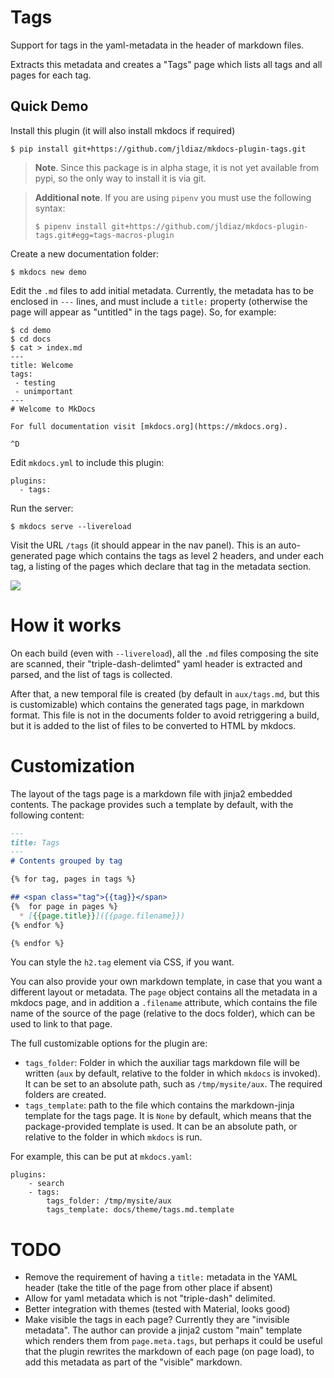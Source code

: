 # Tags

Support for tags in the yaml-metadata in the header of markdown files.

Extracts this metadata and creates a "Tags" page which lists all tags and all pages for each tag.

## Quick Demo

Install this plugin (it will also install mkdocs if required)

```shell
$ pip install git+https://github.com/jldiaz/mkdocs-plugin-tags.git
```

> **Note**. Since this package is in alpha stage, it is not yet available from pypi, so the only way to install it is via git.

> **Additional note**. If you are using `pipenv` you must use the following syntax:
> ```shell
> $ pipenv install git+https://github.com/jldiaz/mkdocs-plugin-tags.git#egg=tags-macros-plugin
> ```

Create a new documentation folder:

```shell
$ mkdocs new demo
```

Edit the `.md` files to add initial metadata. Currently, the metadata has to be enclosed in `---` lines, and must include a `title:` property (otherwise the page will appear as "untitled" in the tags page). So, for example:

```
$ cd demo
$ cd docs
$ cat > index.md
---
title: Welcome
tags:
 - testing
 - unimportant
---
# Welcome to MkDocs

For full documentation visit [mkdocs.org](https://mkdocs.org).

^D
```

Edit `mkdocs.yml` to include this plugin:

```
plugins:
  - tags:
```

Run the server:

```
$ mkdocs serve --livereload
```

Visit the URL `/tags` (it should appear in the nav panel). This is an auto-generated page which contains the tags as level 2 headers, and under each tag, a listing of the pages which declare that tag in the metadata section.

![](doc/imgs/screenshot.png)

# How it works

On each build (even with `--livereload`), all the `.md` files composing the site are scanned, their "triple-dash-delimted" yaml header is extracted and parsed, and the list of tags is collected. 

After that, a new temporal file is created (by default in `aux/tags.md`, but this is customizable) which contains the generated tags page, in markdown format. This file is not in the documents folder to avoid retriggering a build, but it is added to the list of files to be converted to HTML by mkdocs.

# Customization

The layout of the tags page is a markdown file with jinja2 embedded contents. The package provides such a template by default, with the following content:

```markdown
---
title: Tags
---
# Contents grouped by tag

{% for tag, pages in tags %}

## <span class="tag">{{tag}}</span>
{%  for page in pages %}
  * [{{page.title}}]({{page.filename}})
{% endfor %}

{% endfor %}
```

You can style the `h2.tag` element via CSS, if you want.

You can also provide your own markdown template, in case that you want a different layout or metadata. The `page` object contains all the metadata in a mkdocs page, and in addition a `.filename` attribute, which contains the file name of the source of the page (relative to the docs folder), which can be used to link to that page.

The full customizable options for the plugin are:

* `tags_folder`: Folder in which the auxiliar tags markdown file will be written (`aux` by default, relative to the folder in which `mkdocs` is invoked). It can be set to an absolute path, such as `/tmp/mysite/aux`. The required folders are created.
* `tags_template`: path to the file which contains the markdown-jinja template for the tags page. It is `None` by default, which means that the package-provided template is used. It can be an absolute path, or relative to the folder in which `mkdocs` is run.

For example, this can be put at `mkdocs.yaml`:

```
plugins:
    - search
    - tags:
        tags_folder: /tmp/mysite/aux
        tags_template: docs/theme/tags.md.template
```

# TODO

* Remove the requirement of having a `title:` metadata in the YAML header (take the title of the page from other place if absent)
* Allow for yaml metadata which is not "triple-dash" delimited.
* Better integration with themes (tested with Material, looks good)
* Make visible the tags in each page? Currently they are "invisible metadata". The author can provide a jinja2 custom "main" template which renders them from `page.meta.tags`, but perhaps it could be useful that the plugin rewrites the markdown of each page (on page load), to add this metadata as part of the "visible" markdown.
